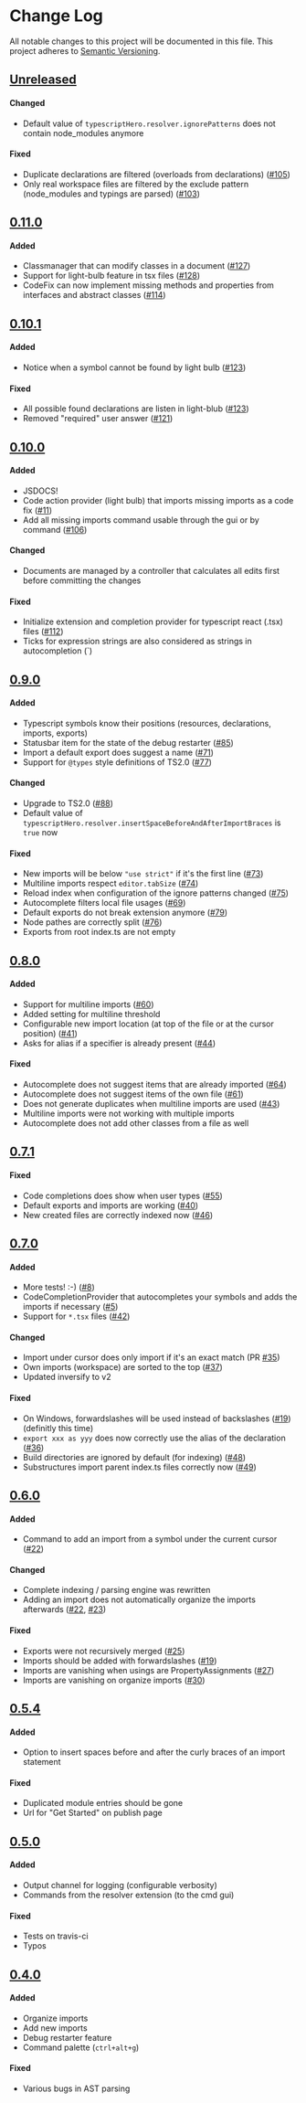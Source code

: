# Change Log
All notable changes to this project will be documented in this file.
This project adheres to [Semantic Versioning](http://semver.org/).

## [Unreleased]
#### Changed
- Default value of `typescriptHero.resolver.ignorePatterns` does not contain node_modules anymore

#### Fixed
- Duplicate declarations are filtered (overloads from declarations) ([#105](https://github.com/buehler/typescript-hero/issues/105))
- Only real workspace files are filtered by the exclude pattern (node_modules and typings are parsed) ([#103](https://github.com/buehler/typescript-hero/issues/103))

## [0.11.0]
#### Added
- Classmanager that can modify classes in a document ([#127](https://github.com/buehler/typescript-hero/issues/127))
- Support for light-bulb feature in tsx files ([#128](https://github.com/buehler/typescript-hero/issues/128))
- CodeFix can now implement missing methods and properties from interfaces and abstract classes ([#114](https://github.com/buehler/typescript-hero/issues/114))

## [0.10.1]
#### Added
- Notice when a symbol cannot be found by light bulb ([#123](https://github.com/buehler/typescript-hero/issues/123))

#### Fixed
- All possible found declarations are listen in light-blub ([#123](https://github.com/buehler/typescript-hero/issues/123))
- Removed "required" user answer ([#121](https://github.com/buehler/typescript-hero/issues/121))

## [0.10.0]
#### Added
- JSDOCS!
- Code action provider (light bulb) that imports missing imports as a code fix ([#11](https://github.com/buehler/typescript-hero/issues/11))
- Add all missing imports command usable through the gui or by command ([#106](https://github.com/buehler/typescript-hero/issues/106))

#### Changed
- Documents are managed by a controller that calculates all edits first before committing the changes

#### Fixed
- Initialize extension and completion provider for typescript react (.tsx) files ([#112](https://github.com/buehler/typescript-hero/pull/112))
- Ticks for expression strings are also considered as strings in autocompletion (`)

## [0.9.0]
#### Added
- Typescript symbols know their positions (resources, declarations, imports, exports)
- Statusbar item for the state of the debug restarter ([#85](https://github.com/buehler/typescript-hero/issues/85))
- Import a default export does suggest a name ([#71](https://github.com/buehler/typescript-hero/issues/71))
- Support for `@types` style definitions of TS2.0 ([#77](https://github.com/buehler/typescript-hero/issues/77))

#### Changed
- Upgrade to TS2.0 ([#88](https://github.com/buehler/typescript-hero/issues/88))
- Default value of `typescriptHero.resolver.insertSpaceBeforeAndAfterImportBraces` is `true` now

#### Fixed
- New imports will be below `"use strict"` if it's the first line ([#73](https://github.com/buehler/typescript-hero/issues/73))
- Multiline imports respect `editor.tabSize` ([#74](https://github.com/buehler/typescript-hero/issues/74))
- Reload index when configuration of the ignore patterns changed ([#75](https://github.com/buehler/typescript-hero/issues/75))
- Autocomplete filters local file usages ([#69](https://github.com/buehler/typescript-hero/issues/69))
- Default exports do not break extension anymore ([#79](https://github.com/buehler/typescript-hero/issues/79))
- Node pathes are correctly split ([#76](https://github.com/buehler/typescript-hero/issues/76))
- Exports from root index.ts are not empty

## [0.8.0]
#### Added
- Support for multiline imports ([#60](https://github.com/buehler/typescript-hero/issues/60))
- Added setting for multiline threshold
- Configurable new import location (at top of the file or at the cursor position) ([#41](https://github.com/buehler/typescript-hero/issues/41))
- Asks for alias if a specifier is already present ([#44](https://github.com/buehler/typescript-hero/issues/44))

#### Fixed
- Autocomplete does not suggest items that are already imported ([#64](https://github.com/buehler/typescript-hero/issues/64))
- Autocomplete does not suggest items of the own file ([#61](https://github.com/buehler/typescript-hero/issues/61))
- Does not generate duplicates when multiline imports are used ([#43](https://github.com/buehler/typescript-hero/issues/43))
- Multiline imports were not working with multiple imports
- Autocomplete does not add other classes from a file as well

## [0.7.1]
#### Fixed
- Code completions does show when user types ([#55](https://github.com/buehler/typescript-hero/issues/55))
- Default exports and imports are working ([#40](https://github.com/buehler/typescript-hero/issues/40))
- New created files are correctly indexed now ([#46](https://github.com/buehler/typescript-hero/issues/46))

## [0.7.0]
#### Added
- More tests! :-) ([#8](https://github.com/buehler/typescript-hero/issues/8))
- CodeCompletionProvider that autocompletes your symbols and adds the imports if necessary ([#5](https://github.com/buehler/typescript-hero/issues/5))
- Support for `*.tsx` files ([#42](https://github.com/buehler/typescript-hero/issues/42))

#### Changed
- Import under cursor does only import if it's an exact match (PR [#35](https://github.com/buehler/typescript-hero/pull/35))
- Own imports (workspace) are sorted to the top ([#37](https://github.com/buehler/typescript-hero/issues/37))
- Updated inversify to v2

#### Fixed
- On Windows, forwardslashes will be used instead of backslashes ([#19](https://github.com/buehler/typescript-hero/issues/19)) (definitly this time)
- `export xxx as yyy` does now correctly use the alias of the declaration ([#36](https://github.com/buehler/typescript-hero/issues/36))
- Build directories are ignored by default (for indexing) ([#48](https://github.com/buehler/typescript-hero/issues/48))
- Substructures import parent index.ts files correctly now ([#49](https://github.com/buehler/typescript-hero/issues/49))

## [0.6.0]
#### Added
- Command to add an import from a symbol under the current cursor ([#22](https://github.com/buehler/typescript-hero/issues/22))

#### Changed
- Complete indexing / parsing engine was rewritten
- Adding an import does not automatically organize the imports afterwards ([#22](https://github.com/buehler/typescript-hero/issues/22), [#23](https://github.com/buehler/typescript-hero/issues/23))

#### Fixed
- Exports were not recursively merged ([#25](https://github.com/buehler/typescript-hero/issues/25))
- Imports should be added with forwardslashes ([#19](https://github.com/buehler/typescript-hero/issues/19))
- Imports are vanishing when usings are PropertyAssignments ([#27](https://github.com/buehler/typescript-hero/issues/27))
- Imports are vanishing on organize imports ([#30](https://github.com/buehler/typescript-hero/issues/30))

## [0.5.4]
#### Added
- Option to insert spaces before and after the curly braces of an import statement

#### Fixed
- Duplicated module entries should be gone
- Url for "Get Started" on publish page

## [0.5.0]
#### Added
- Output channel for logging (configurable verbosity)
- Commands from the resolver extension (to the cmd gui)

#### Fixed
- Tests on travis-ci
- Typos

## [0.4.0]
#### Added
- Organize imports
- Add new imports
- Debug restarter feature
- Command palette (`ctrl+alt+g`)

#### Fixed
- Various bugs in AST parsing


[Unreleased]: https://github.com/buehler/typescript-hero/compare/v0.11.0...master
[0.11.0]: https://github.com/buehler/typescript-hero/compare/v0.10.1...v0.11.0
[0.10.1]: https://github.com/buehler/typescript-hero/compare/v0.10.0...v0.10.1
[0.10.0]: https://github.com/buehler/typescript-hero/compare/v0.9.0...v0.10.0
[0.9.0]: https://github.com/buehler/typescript-hero/compare/v0.8.0...v0.9.0
[0.8.0]: https://github.com/buehler/typescript-hero/compare/v0.7.1...v0.8.0
[0.7.1]: https://github.com/buehler/typescript-hero/compare/v0.7.0...v0.7.1
[0.7.0]: https://github.com/buehler/typescript-hero/compare/v0.6.0...v0.7.0
[0.6.0]: https://github.com/buehler/typescript-hero/compare/v0.5.4...v0.6.0
[0.5.4]: https://github.com/buehler/typescript-hero/compare/v0.5.0...v0.5.4
[0.5.0]: https://github.com/buehler/typescript-hero/compare/v0.4.0...v0.5.0
[0.4.0]: https://github.com/buehler/typescript-hero/tree/v0.4.0
